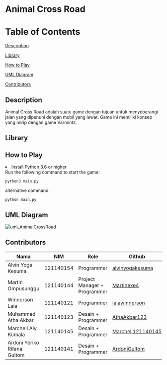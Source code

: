 # Animal Cross Road

# Table of Contents
[Description](#description)

[Library](#library)

[How to Play](#how-to-play)

[UML Diagram](#uml-diagram)

[Contributors](#contributors)

## Description
Animal Cross Road adalah suatu game dengan tujuan untuk menyeberangi jalan yang dipenuhi dengan mobil yang lewat. Game ini memiliki konsep yang mirip dengan game Varmintz.

## Library

## How to Play
<li> Install Python 3.6 or higher</li>
Run the following command to start the game:

```
python3 main.py
```
alternative command:

```
python main.py
```
## UML Diagram
![uml_AnimalCrossRoad](https://github.com/alvinyogakesuma/TUBES-PBO/assets/117966064/3053213e-de8d-4e20-8436-cc0f275af329)


## Contributors

| Nama | NIM | Role | Github |
| ---- | --- | ---- | ------ |
| Alvin Yoga Kesuma | 121140154 | Programmer | [alvinyogakesuma](https://github.com/alvinyogakesuma) |
| Martin Ompusunggu | 121140144 | Project Manager + Programmer | [Martinexe4](https://github.com/Martinexe4) |
| Winnerson Laia | 121140121 | Programmer | [laiawinnerson](https://github.com/laiawinnerson) |
| Muhammad Atha Akbar | 121140123 | Desain + Programmer | [AthaAkbar123](https://github.com/AthaAkbar123) |
| Marchell Aly Kumala | 121140145 | Desain + Programmer | [Marchell121140145](https://github.com/Marchell121140145) |
| Ardoni Yeriko Rifana Gultom | 121140141 | Desain + Programmer | [ArdoniGultom](https://github.com/gultom20) |
